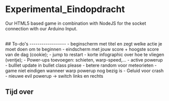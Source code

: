 Experimental_Eindopdracht
=========================

Our HTML5 based game in combination with NodeJS for the socket connection with our Arduino Input.

<br/>
## To-do's
------------------
- beginscherm met titel en zegt welke actie je moet doen om te beginnen
- eindscherm met jouw score + hoogste score van de dag (cookie);
- jump to restart
- korte infographic over hoe te vliegen (ventje);
- Power-ups toevoegen: schieten, warp-speed,...
- active powerup
- bulllet update in bullet class please
- betere random voor meteorieten
- game niet eindigen wanneer warp powerup nog bezig is
- Geluid voor crash
- nieuwe evil powerup -> switch links en rechts

## Tijd over
